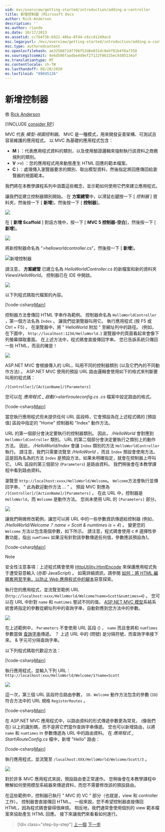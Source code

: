 ```yaml
---
uid: mvc/overview/getting-started/introduction/adding-a-controller
title: 新增控制器 |Microsoft Docs
author: Rick-Anderson
description: ''
ms.author: riande
ms.date: 10/17/2013
ms.assetid: cc764f3b-6921-486a-8f44-c6ccd1249acd
msc.legacyurl: /mvc/overview/getting-started/introduction/adding-a-controller
msc.type: authoredcontent
ms.openlocfilehash: ae3258872df798f52d8e031dc8ebf01b4f0a7358
ms.sourcegitcommit: 4e6d586faadbe4d9ef27122f86335ec9385134af
ms.translationtype: MT
ms.contentlocale: zh-TW
ms.lasthandoff: 08/28/2020
ms.locfileid: "89045126"
---
```

# <a name="adding-a-controller"></a>新增控制器

依 [Rick Anderson](https://twitter.com/RickAndMSFT)

[!INCLUDE [consider RP](~/includes/razor.md)]

MVC 代表 *模型-視圖控制器*。 MVC 是一種模式，用來開發妥善架構、可測試且容易維護的應用程式。 以 MVC 為基礎的應用程式包含：

- **M** ) ：代表應用程式資料的類別，以及使用驗證邏輯來強制執行該資料之商務規則的類別。
- **V** >v) ：您的應用程式用來動態產生 HTML 回應的範本檔案。
- **C** ) ：處理傳入瀏覽器要求的類別、取出模型資料，然後指定將回應傳回給瀏覽器的視圖範本。

我們將在本教學課程系列中涵蓋這些概念，並示範如何使用它們來建立應用程式。

讓我們從建立控制器類別開始。 在 **方案總管**中，以滑鼠右鍵按一下 [ *控制器* ] 資料夾，然後按一下 [ **新增**]，然後按一下 [ **控制器**]。

![](adding-a-controller/_static/image1.png)

在 [ **新增 Scaffold** ] 對話方塊中，按一下 [ **MVC 5 控制器-空白**]，然後按一下 [ **新增**]。

![](adding-a-controller/_static/image2.png)  

將新控制器命名為 ">helloworldcontroller.cs"，然後按一下 [ **新增**]。

![新增控制器](adding-a-controller/_static/image3.png)

請注意， **方案總管** 已建立名為 *HelloWorldController.cs* 的新檔案和新的資料夾 *Views\HelloWorld*。 控制器已在 IDE 中開啟。

![](adding-a-controller/_static/image4.png)

以下列程式碼取代檔案的內容。

[!code-csharp[Main](adding-a-controller/samples/sample1.cs)]

控制器方法會傳回 HTML 字串作為範例。 控制器命名為 `HelloWorldController` ，第一個方法名為 `Index` 。 讓我們從瀏覽器叫用它。 執行應用程式 (按 F5 或 Ctrl + F5) 。 在瀏覽器中，將 &quot; HelloWorld 附加 &quot; 至網址列中的路徑。  (例如，在下圖中， `http://localhost:1234/HelloWorld.`) 瀏覽器中的頁面看起來會像下列螢幕擷取畫面。 在上述方法中，程式碼會直接傳回字串。 您已告訴系統只傳回一些 HTML，而且的確是！

![](adding-a-controller/_static/image5.png)

ASP.NET MVC 會根據傳入的 URL，叫用不同的控制器類別 (以及它們內的不同動作方法) 。 ASP.NET MVC 使用的預設 URL 路由邏輯會使用如下的格式來判斷要叫用的程式碼：

`/[Controller]/[ActionName]/[Parameters]`

您可以在 *應用程式 \_ 啟動/>start\routeconfig.cs .cs* 檔案中設定路由的格式。

[!code-csharp[Main](adding-a-controller/samples/sample2.cs?highlight=7-8)]

當您執行應用程式但未提供任何 URL 區段時，它會預設為在上述程式碼的 [預設值] 區段中指定的 "Home" 控制器和 "Index" 動作方法。

URL 的第一個部分會決定要執行的控制器類別。 因此， */HelloWorld* 會對應到 `HelloWorldController` 類別。 URL 的第二個部分會決定要執行之類別上的動作方法。 因此， */HelloWorld/Index* 會讓 `Index` 類別的方法 `HelloWorldController` 執行。 請注意，我們只需要流覽至 */HelloWorld* ，而且 `Index` 預設會使用方法。 這是因為名為的方法 `Index` 是預設方法，如果未明確指定，就會在控制器上呼叫它。 URL 區段的第三個部分 (`Parameters`) 是路由資料。 我們稍後會在本教學課程中看到路由資料。

瀏覽至 `http://localhost:xxxx/HelloWorld/Welcome`。 `Welcome`方法會執行並傳回字串， &quot; 此為歡迎動作方法 ... &quot; 。 預設 MVC 對應為 `/[Controller]/[ActionName]/[Parameters]` 。 在此 URL 中，控制器是 `HelloWorld`，而 `Welcome` 是動作方法。 您尚未使用 URL 的 `[Parameters]` 部分。

![](adding-a-controller/_static/image6.png)

讓我們稍微修改範例，讓您可以將 URL 中的一些參數資訊傳遞給控制器 (例如， */HelloWorld/Welcome？ name = Scott &amp; numtimes is = 4*) 。 變更您的 `Welcome` 方法以包含兩個參數，如下所示。 請注意，程式碼會使用 c # 選擇性參數功能，指出 `numTimes` 如果沒有針對該參數傳遞任何值，參數應該預設為1。

[!code-csharp[Main](adding-a-controller/samples/sample3.cs)]

> [!NOTE]
> 安全性注意事項：上述程式碼會使用 [HttpUtility.HtmlEncode](https://msdn.microsoft.com/library/ee360286(v=vs.110).aspx) 來保護應用程式免于遭受惡意輸入 (亦即 JavaScript) 。 如需詳細資訊，請參閱 [如何：將 HTML 編碼套用至字串，以防止 Web 應用程式中的腳本](https://msdn.microsoft.com/library/a2a4yykt(v=vs.100).aspx)惡意探索。

 執行您的應用程式，並流覽至範例 URL (`http://localhost:xxxx/HelloWorld/Welcome?name=Scott&numtimes=4`) 。 您可以在 URL 中針對 `name` 和 `numtimes` 嘗試不同的值。 [ASP.NET MVC 模型](http://odetocode.com/Blogs/scott/archive/2009/04/27/6-tips-for-asp-net-mvc-model-binding.aspx)系結系統會將指定的參數從網址列中的查詢字串，自動對應到您方法中的參數。

![](adding-a-controller/_static/image7.png)

在上述範例中， `Parameters` 不會使用 URL 區段 () ， `name` 而且會將和 `numTimes` 參數當做 [查詢字串](http://en.wikipedia.org/wiki/Query_string)傳遞。 ？ 上述 URL 中的 (問號) 是分隔符號，而查詢字串接下來。 &amp; 字元可分隔查詢字串。

以下列程式碼取代歡迎方法：

[!code-csharp[Main](adding-a-controller/samples/sample4.cs)]

執行應用程式，並輸入下列 URL： `http://localhost:xxx/HelloWorld/Welcome/1?name=Scott`

![](adding-a-controller/_static/image8.png)

這一次，第三個 URL 區段符合路由參數， `ID.` `Welcome` 動作方法包含的參數 (`ID`) 符合方法中的 URL 規格 `RegisterRoutes` 。

[!code-csharp[Main](adding-a-controller/samples/sample5.cs?highlight=7)]

在 ASP.NET MVC 應用程式中，以路由資料的形式傳遞參數更為常見， (像我們在) 以上的識別碼，而不是將它們當作查詢字串傳遞。 您也可以新增路由，以將 `name` 和 `numtimes` in 參數傳遞為 URL 中的路由資料。 在 *應用程式 \_ Start\RouteConfig.cs* 檔中，新增 "Hello" 路由：

[!code-csharp[Main](adding-a-controller/samples/sample6.cs?highlight=13-16)]

執行應用程式，並流覽至 `/localhost:XXX/HelloWorld/Welcome/Scott/3` 。

![](adding-a-controller/_static/image9.png)

對於許多 MVC 應用程式來說，預設路由會正常運作。 您稍後會在本教學課程中瞭解如何使用模型系結器來傳遞資料，而您不需要修改該的預設路由。

在這些範例中，控制器已執行 &quot; MVC 的 VC &quot; 部分（也就是，view 和 controller 工作）。 控制器會直接傳回 HTML。 一般來說，您不希望控制器直接傳回 HTML，因為程式碼會變得很麻煩。 相反地，我們通常會使用個別的 view 範本檔案來協助產生 HTML 回應。 接下來讓我們來看看如何進行。

> [!div class="step-by-step"]
> [上一個](getting-started.md) 
> [下一步](adding-a-view.md)

